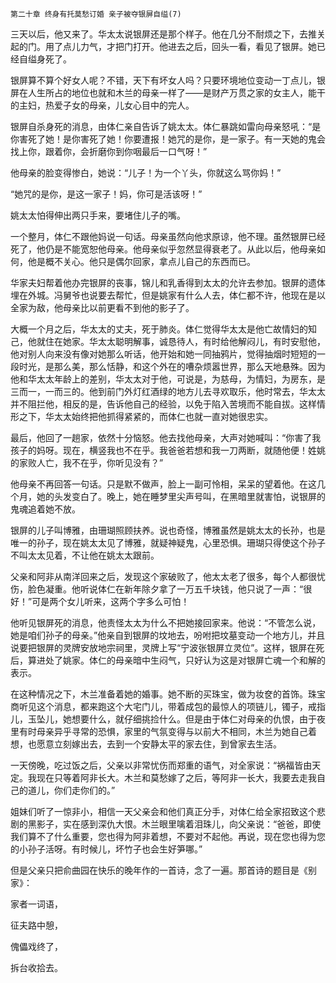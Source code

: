     第二十章 终身有托莫愁订婚 亲子被夺银屏自缢(7) 

   三天以后，他又来了。华太太说银屏还是那个样子。他在几分不耐烦之下，去推关起的门。用了点儿力气，才把门打开。他进去之后，回头一看，看见了银屏。她已经自缢身死了。

   银屏算不算个好女人呢？不错，天下有坏女人吗？只要环境地位变动一丁点儿，银屏在人生所占的地位也就和木兰的母亲一样了——是财产万贯之家的女主人，能干的主妇，热爱子女的母亲，儿女心目中的完人。

   银屏自杀身死的消息，由体仁亲自告诉了姚太太。体仁暴跳如雷向母亲怒吼：“是你害死了她！是你害死了她！你要遭报！她咒的是你，是一家子。有一天她的鬼会找上你，跟着你，会折磨你到你咽最后一口气呀！”

   他母亲的脸变得惨白，她说：“儿子！为一个丫头，你就这么骂你妈！”

   “她咒的是你，是这一家子！妈，你可是活该呀！”

   姚太太怕得伸出两只手来，要堵住儿子的嘴。

   一个整月，体仁不跟他妈说一句话。母亲虽然向他求原谅，他不理。虽然银屏已经死了，他仍是不能宽恕他母亲。他母亲似乎忽然显得衰老了。从此以后，他母亲如何，他是概不关心。他只是偶尔回家，拿点儿自己的东西而已。

   华家夫妇帮着他办完银屏的丧事，锦儿和乳香得到太太的允许去参加。银屏的遗体埋在外城。冯舅爷也说要去帮忙，但是姚家有什么人去，体仁都不许，他现在是以全家为敌，他母亲比以前更看不到他的影子了。

   大概一个月之后，华太太的丈夫，死于肺炎。体仁觉得华太太是他亡故情妇的知己，他就住在她家。华太太聪明解事，诚恳待人，有时给他解闷儿，有时安慰他，他对别人向来没有像对她那么听话，他开始和她一同抽鸦片，觉得抽烟时短短的一段时光，是那么美，那么恬静，和这个外在的嘈杂烦嚣世界，那么天地悬殊。因为他和华太太年龄上的差别，华太太对于他，可说是，为慈母，为情妇，为房东，是三而一，一而三的。他到前门外灯红酒绿的地方儿去寻欢取乐，他时常去，华太太并不阻拦他，相反的是，告诉他自己的经验，以免于陷入苦境而不能自拔。这样情形之下，华太太始终把他抓得紧紧的，而体仁也就一直对她很忠实。

   最后，他回了一趟家，依然十分恼怒。他去找他母亲，大声对她喊叫：“你害了我孩子的妈呀。现在，横竖我也不在乎。我爸爸若想和我一刀两断，就随他便！姓姚的家败人亡，我不在乎，你听见没有？”

   他母亲不再回答一句话。只是默不做声，脸上一副可怜相，呆呆的望着他。在这几个月，她的头发变白了。晚上，她在睡梦里尖声号叫，在黑暗里就害怕，说银屏的鬼魂追着她不放。

   银屏的儿子叫博雅，由珊瑚照顾扶养。说也奇怪，博雅虽然是姚太太的长孙，也是唯一的孙子，现在姚太太见了博雅，就疑神疑鬼，心里恐惧。珊瑚只得使这个孙子不叫太太见着，不让他在姚太太跟前。

   父亲和阿非从南洋回来之后，发现这个家破败了，他太太老了很多，每个人都很忧伤，脸色凝重。他听说体仁在新年除夕拿了一万五千块钱，他只说了一声：“很好！”可是两个女儿听来，这两个字多么可怕！

   他听见银屏死的消息，他责怪太太为什么不把她接回家来。他说：“不管怎么说，她是咱们孙子的母亲。”他亲自到银屏的坟地去，吩咐把坟墓变动一个地方儿，并且说要把银屏的灵牌安放地宗祠里，灵牌上写“宁波张银屏立灵位”。这样，银屏在死后，算进处了姚家。体仁的母亲暗中生闷气，只好认为这是对银屏亡魂一个和解的表示。

   在这种情况之下，木兰准备着她的婚事。她不断的买珠宝，做为妆奁的首饰。珠宝商听见这个消息，都来跑这个大宅门儿，带着成包的最惊人的项链儿，镯子，戒指儿，玉坠儿，她想要什么，就仔细挑捡什么。但是由于体仁对母亲的仇恨，由于夜里有时母亲异乎寻常的恐惧，家里的气氛变得与以前大不相同，木兰为她自己着想，也愿意立刻嫁出去，去到一个安静太平的家去住，到曾家去生活。

   一天傍晚，吃过饭之后，父亲以非常忧伤而郑重的语气，对全家说：“祸福皆由天定。我现在只等着阿非长大。木兰和莫愁嫁了之后，等阿非一长大，我要去走我自己的道儿，你们走你们的。”

   姐妹们听了一惊非小，相信一天父亲会和他们真正分手，对体仁给全家招致这个悲剧的黑影子，实在感到深仇大恨。木兰眼里噙着泪珠儿，向父亲说：“爸爸，即使我们算不了什么重要，您也得为阿非着想，不要对不起他。再说，现在您也得为您的小孙子活呀。有时候儿，坏竹子也会生好笋哪。”

   但是父亲只把俞曲园在快乐的晚年作的一首诗，念了一遍。那首诗的题目是《别家》：

   家者一词语，

   征夫路中憩，

   傀儡戏终了，

   拆台收拾去。

